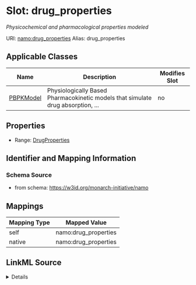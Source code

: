 

# Slot: drug_properties 


_Physicochemical and pharmacological properties modeled_





URI: [namo:drug_properties](https://w3id.org/monarch-initiative/namo/drug_properties)
Alias: drug_properties

<!-- no inheritance hierarchy -->





## Applicable Classes

| Name | Description | Modifies Slot |
| --- | --- | --- |
| [PBPKModel](PBPKModel.md) | Physiologically Based Pharmacokinetic models that simulate drug  absorption, ... |  no  |






## Properties

* Range: [DrugProperties](DrugProperties.md)




## Identifier and Mapping Information






### Schema Source


* from schema: https://w3id.org/monarch-initiative/namo




## Mappings

| Mapping Type | Mapped Value |
| ---  | ---  |
| self | namo:drug_properties |
| native | namo:drug_properties |




## LinkML Source

<details>
```yaml
name: drug_properties
description: Physicochemical and pharmacological properties modeled
from_schema: https://w3id.org/monarch-initiative/namo
rank: 1000
alias: drug_properties
owner: PBPKModel
domain_of:
- PBPKModel
range: DrugProperties
inlined: true

```
</details>